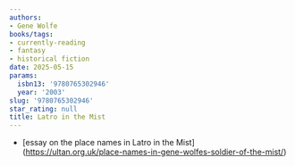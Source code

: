 ```yaml
---
authors:
- Gene Wolfe
books/tags:
- currently-reading
- fantasy
- historical fiction
date: 2025-05-15
params:
  isbn13: '9780765302946'
  year: '2003'
slug: '9780765302946'
star_rating: null
title: Latro in the Mist
---
```


<!--more-->

- [essay on the place names in Latro in the Mist] (https://ultan.org.uk/place-names-in-gene-wolfes-soldier-of-the-mist/)